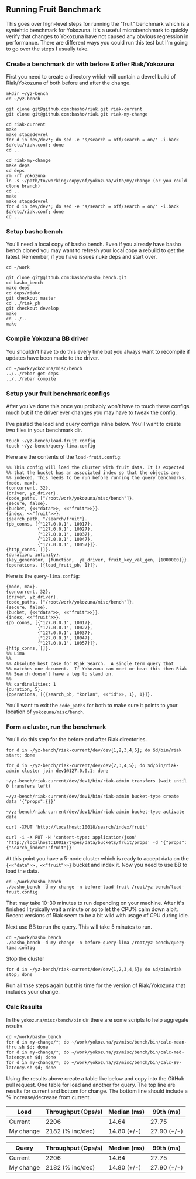 Running Fruit Benchmark
-----------------------

This goes over high-level steps for running the "fruit" benchmark
which is a syntehtic benchmark for Yokozuna. It's a useful
microbenchmark to quickly verify that changes to Yokozuna have not
caused any obvious regression in performance. There are different ways
you could run this test but I'm going to go over the steps I usually
take.

### Create a benchmark dir with before & after Riak/Yokozuna ###

First you need to create a directory which will contain a devrel build
of Riak/Yokozuna of both before and after the change.

```
mkdir ~/yz-bench
cd ~/yz-bench

git clone git@github.com:basho/riak.git riak-current
git clone git@github.com:basho/riak.git riak-my-change

cd riak-current
make
make stagedevrel
for d in dev/dev*; do sed -e 's/search = off/search = on/' -i.back $d/etc/riak.conf; done
cd ..

cd riak-my-change
make deps
cd deps
rm -rf yokozuna
ln -s ~/path/to/working/copy/of/yokozuna/with/my/change (or you could clone branch)
cd ..
make
make stagedevrel
for d in dev/dev*; do sed -e 's/search = off/search = on/' -i.back $d/etc/riak.conf; done
cd ..
```

### Setup basho bench ###

You'll need a local copy of basho bench. Even if you already have
basho bench cloned you may want to refresh your local copy a rebuild
to get the latest.  Remember, if you have issues nuke deps and start
over.

```
cd ~/work

git clone git@github.com:basho/basho_bench.git
cd basho_bench
make deps
cd deps/riakc
git checkout master
cd ../riak_pb
git checkout develop
make
cd ../..
make
```

### Compile Yokozuna BB driver ###

You shouldn't have to do this every time but you always want to
recompile if updates have been made to the driver.

```
cd ~/work/yokozuna/misc/bench
../../rebar get-deps
../../rebar compile
```

### Setup your fruit benchmark configs ###

After you've done this once you probably won't have to touch these
configs much but if the driver ever changes you may have to tweak the
config.

I've pasted the load and query configs inline below. You'll want to
create two files in your benchmark dir.

```
touch ~/yz-bench/load-fruit.config
touch ~/yz-bench/query-lima.config
```

Here are the contents of the `load-fruit.config`:

```
%% This config will load the cluster with fruit data. It is expected
%% that the bucket has an associated index so that the objects are
%% indexed. This needs to be run before running the query benchmarks.
{mode, max}.
{concurrent, 32}.
{driver, yz_driver}.
{code_paths, ["/root/work/yokozuna/misc/bench"]}.
{secure, false}.
{bucket, {<<"data">>, <<"fruit">>}}.
{index, <<"fruit">>}.
{search_path, "/search/fruit"}.
{pb_conns, [{"127.0.0.1", 10017},
            {"127.0.0.1", 10027},
            {"127.0.0.1", 10037},
            {"127.0.0.1", 10047},
            {"127.0.0.1", 10057}]}.
{http_conns, []}.
{duration, infinity}.
{key_generator, {function,  yz_driver, fruit_key_val_gen, [1000000]}}.
{operations, [{load_fruit_pb, 1}]}.
```

Here is the `query-lima.config`:

```
{mode, max}.
{concurrent, 32}.
{driver, yz_driver}.
{code_paths, ["/root/work/yokozuna/misc/bench"]}.
{secure, false}.
{bucket, {<<"data">>, <<"fruit">>}}.
{index, <<"fruit">>}.
{pb_conns, [{"127.0.0.1", 10017},
            {"127.0.0.1", 10027},
            {"127.0.0.1", 10037},
            {"127.0.0.1", 10047},
            {"127.0.0.1", 10057}]}.
{http_conns, []}.
%% Lima
%%
%% Absolute best case for Riak Search.  A single term query that
%% matches one document.  If Yokozuna can meet or beat this then Riak
%% Search doesn't have a leg to stand on.
%%
%% cardinalities: 1
{duration, 5}.
{operations, [{{search_pb, "korlan", <<"id">>, 1}, 1}]}.
```

You'll want to exit the `code_paths` for both to make sure it points
to your location of `yokozuna/misc/bench`.


### Form a cluster, run the benchmark ###

You'll do this step for the before and after Riak directories.

```
for d in ~/yz-bench/riak-current/dev/dev{1,2,3,4,5}; do $d/bin/riak start; done

for d in ~/yz-bench/riak-current/dev/dev{2,3,4,5}; do $d/bin/riak-admin cluster join dev1@127.0.0.1; done

~/yz-bench/riak-current/dev/dev1/bin/riak-admin transfers (wait until 0 transfers left)

~/yz-bench/riak-current/dev/dev1/bin/riak-admin bucket-type create data '{"props":{}}'

~/yz-bench/riak-current/dev/dev1/bin/riak-admin bucket-type activate data

curl -XPUT 'http://localhost:10018/search/index/fruit'

curl -i -X PUT -H 'content-type: application/json' 'http://localhost:10018/types/data/buckets/fruit/props' -d '{"props":{"search_index":"fruit"}}'
```

At this point you have a 5-node cluster which is ready to accept data
on the `{<<"data">>, <<"fruit">>}` bucket and index it. Now you need
to use BB to load the data.

```
cd ~/work/basho_bench
./basho_bench -d my-change -n before-load-fruit /root/yz-bench/load-fruit.config
```

That may take 10-30 minutes to run depending on your machine. After
it's finished I typically wait a minute or so to let the CPU% calm
down a bit. Recent versions of Riak seem to be a bit wild with usage
of CPU during idle.

Next use BB to run the query. This will take 5 minutes to run.

```
cd ~/work/basho_bench
./basho_bench -d my-change -n before-query-lima /root/yz-bench/query-lima.config
```

Stop the cluster

```
for d in ~/yz-bench/riak-current/dev/dev{1,2,3,4,5}; do $d/bin/riak stop; done
```

Run all thse steps again but this time for the version of
Riak/Yokozuna that includes your change.

### Calc Results ###

In the `yokozuna/misc/bench/bin` dir there are some scripts to help
aggregate results.

```
cd ~/work/basho_bench
for d in my-change/*; do ~/work/yokozuna/yz/misc/bench/bin/calc-mean-thru.sh $d; done
for d in my-change/*; do ~/work/yokozuna/yz/misc/bench/bin/calc-med-latency.sh $d; done
for d in my-change/*; do ~/work/yokozuna/yz/misc/bench/bin/calc-99-latency.sh $d; done
```

Using the results above create a table like below and copy into the
GitHub pull request. One table for load and another for query. The top
line are results for current and bottom for change. The bottom line
should include a % increase/decrease from current.


| Load     | Throughput (Ops/s) | Median (ms)     | 99th (ms)       |
|----------|--------------------|-----------------|-----------------|
|Current   | 2206               | 14.64           | 27.75           |
|My change | 2182 (% inc/dec)   | 14.80 (+/-)     | 27.90 (+/-)     |

| Query    | Throughput (Ops/s) | Median (ms)     | 99th (ms)       |
|----------|--------------------|-----------------|-----------------|
|Current   | 2206               | 14.64           | 27.75           |
|My change | 2182 (% inc/dec)   | 14.80 (+/-)     | 27.90 (+/-)     |

